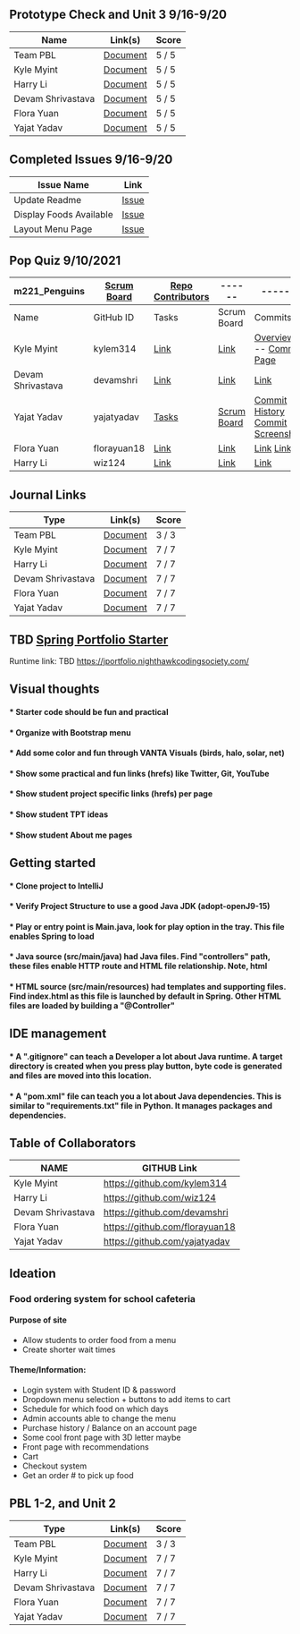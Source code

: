 ## Prototype Check and Unit 3 9/16-9/20
Name             | Link(s) | Score | 
-------------    | -------------- | -------------- | 
Team PBL | [Document](https://docs.google.com/document/d/10An5E4cxTf8f4C0xxmIFeiW3VPrkqMKijo_gt5rHDZs/edit?usp=sharing)  | 5 / 5 |
Kyle Myint | [Document](https://docs.google.com/document/d/1CxsEdfdUGzKdkgkaZQxlAywKfanPuT3YYo9fy-y2DZU/edit) | 5 / 5 | 
Harry Li | [Document](https://docs.google.com/document/d/1ROEbYQ--ZeuYzCdiGoVsIqJUdvelKxbON_kpQ8kyJ5U/edit) | 5 / 5 | 
Devam Shrivastava | [Document](Link) | 5 / 5 |  
Flora Yuan | [Document](https://docs.google.com/document/d/1a9IQU3_uE1ipK_MvJwMlkhNlwpNBhdLAmtqbNlbwHQo/edit?usp=sharing) | 5 / 5 |
Yajat Yadav | [Document](https://docs.google.com/document/d/18WtqhehIF7iWMmhNLunfDmvwQxE_vz1laiWYDu0a9hs/edit?usp=sharing)| 5 / 5 | 

## Completed Issues 9/16-9/20
Issue Name             | Link | 
-------------    | -------------- | 
Update Readme | [Issue](https://github.com/yajatyadav/spring_portfolio/issues/13)  |
Display Foods Available | [Issue](https://github.com/yajatyadav/spring_portfolio/issues/15) | 
Layout Menu Page | [Issue](https://github.com/yajatyadav/spring_portfolio/issues/22) |



## Pop Quiz 9/10/2021

m221_Penguins   | [Scrum Board](https://github.com/yajatyadav/spring_portfolio/projects/1) | [Repo Contributors](https://github.com/yajatyadav/spring_portfolio/graphs/contributors) | ------ | ------ | ------ |
------ | ------ | ------ | ------ | ------ | ------ |
Name            | GitHub ID | Tasks | Scrum Board | Commits | Profile |
Kyle Myint | kylem314 | [Link](https://github.com/yajatyadav/spring_portfolio/issues?q=is%3Aopen+assignee%3Akylem314) | [Link](https://github.com/yajatyadav/spring_portfolio/projects/1?card_filter_query=assignee%3Akylem314) | [Overview](https://files.slack.com/files-pri/TRDESSQ3T-F02EELJMLN5/image.png) -- [Commit Page](https://github.com/yajatyadav/spring_portfolio/commits?author=kylem314)| [Link](https://github.com/kylem314) |
Devam Shrivastava | devamshri | [Link](https://github.com/yajatyadav/spring_portfolio/projects/1?card_filter_query=assignee%3Adevamshri) | [Link](https://github.com/yajatyadav/spring_portfolio/projects/1?card_filter_query=assignee%3Adevamshri) | [Link](https://github.com/yajatyadav/spring_portfolio/commits?author=devamshri) | [Link](https://github.com/devamshri) |
Yajat Yadav | yajatyadav | [Tasks](https://github.com/yajatyadav/spring_portfolio/projects/1?card_filter_query=assignee%3Ayajatyadav) | [Scrum Board](https://github.com/yajatyadav/spring_portfolio/projects/1?card_filter_query=assignee%3Ayajatyadav) |  [Commit History](https://github.com/yajatyadav/spring_portfolio/commits?author=yajatyadav) [Commit Screenshot](https://files.slack.com/files-pri/TRDESSQ3T-F02EELJMLN5/image.png)| [Profile](https://github.com/yajatyadav)  
Flora Yuan | florayuan18 | [Link](https://github.com/yajatyadav/spring_portfolio/projects/1?card_filter_query=assignee%3Aflorayuan18) | [Link](https://github.com/yajatyadav/spring_portfolio/projects/1?card_filter_query=assignee%3Aflorayuan18) | [Link](https://cs-a-hq.slack.com/archives/C02BVTN7Q3V/p1631288660003900) [Link](https://github.com/yajatyadav/spring_portfolio/commits?author=florayuan18) | [Link](https://github.com/florayuan18) |
Harry Li | wiz124 | [Link](https://github.com/yajatyadav/spring_portfolio/projects/1?card_filter_query=assignee%3Awiz124)|[Link](https://github.com/yajatyadav/spring_portfolio/projects/1)|[Link](https://github.com/yajatyadav/spring_portfolio/commits?author=wiz124)|[Link](https://github.com/wiz124)|


## Journal Links
Type             | Link(s) | Score | 
-------------    | -------------- | -------------- | 
Team PBL | [Document](https://docs.google.com/document/d/1X3RJ1Kt_juGq6w643cy4FqbSa7k2ZLt8QfRiYUg_PlQ/edit?usp=sharing)  | 3 / 3 |
Kyle Myint | [Document](https://docs.google.com/document/d/12ekGIsZJisLkJGaCuvXwtId8GWlxEanrqh6m2N8VmFo/edit?usp=sharing) | 7 / 7 | 
Harry Li | [Document](https://docs.google.com/document/d/1bCHUpg6SXnxEQVpmvC_yCZpuYMeff0Th3QgivQjexKw/edit#heading=h.usvbibhx2yce) | 7 / 7 | 
Devam Shrivastava | [Document](https://docs.google.com/document/d/1lUQ_udRR1pJ6LzKUM_6pWJmPsrRB-Fv0lp9Uvap1j5k/edit) | 7 / 7 | 
Flora Yuan | [Document](https://docs.google.com/document/d/1_QDCIAPbDgrp_2ae4xgov3GXOcW0bAwPcs4AZBxrn-0/edit?usp=sharing) | 7 / 7 |
Yajat Yadav | [Document](https://docs.google.com/document/d/1H7oCVp_NpeDNwuLqAO1a7uDIAogCc7RZWw9CcGLVmB4/edit?usp=sharing)| 7 / 7 | 

## TBD [Spring Portfolio Starter](https://nighthawkcodingsociety.com/projectsearch/details/Spring%20Portfolio%20Starter)
Runtime link: TBD https://jportfolio.nighthawkcodingsociety.com/



## Visual thoughts
#### * Starter code should be fun and practical
#### * Organize with Bootstrap menu 
#### * Add some color and fun through VANTA Visuals (birds, halo, solar, net)
#### * Show some practical and fun links (hrefs) like Twitter, Git, YouTube
#### * Show student project specific links (hrefs) per page
#### * Show student TPT ideas
#### * Show student About me pages



## Getting started
#### * Clone project to IntelliJ
#### * Verify Project Structure to use a good Java JDK (adopt-openJ9-15) 
#### * Play or entry point is Main.java, look for play option in the tray.  This file enables Spring to load
#### * Java source (src/main/java) had Java files.  Find "controllers" path, these files enable HTTP route and HTML file relationship.  Note, html 
#### * HTML source (src/main/resources) had templates and supporting files.  Find index.html as this file is launched by default in Spring.  Other HTML files are loaded by building a "@Controller"



## IDE management
#### * A ".gitignore" can teach a Developer a lot about Java runtime.  A target directory is created when you press play button, byte code is generated and files are moved into this location.
#### * A "pom.xml" file can teach you a lot about Java dependencies.  This is similar to "requirements.txt" file in Python.  It manages packages and dependencies.

## Table of Collaborators 

NAME             | GITHUB Link |
-------------    | -------------- |
Kyle Myint | https://github.com/kylem314  |
Harry Li | https://github.com/wiz124 |  
Devam Shrivastava | https://github.com/devamshri |
Flora Yuan | https://github.com/florayuan18 |
Yajat Yadav | https://github.com/yajatyadav |

## Ideation

### Food ordering system for school cafeteria
#### Purpose of site
* Allow students to order food from a menu
* Create shorter wait times
#### Theme/Information:
* Login system with Student ID & password
* Dropdown menu selection + buttons to add items to cart
* Schedule for which food on which days
* Admin accounts able to change the menu
* Purchase history / Balance on an account page
* Some cool front page with 3D letter maybe
* Front page with recommendations
* Cart
* Checkout system
* Get an order # to pick up food
## PBL 1-2, and Unit 2
Type             | Link(s) | Score | 
-------------    | -------------- | -------------- | 
Team PBL | [Document](https://docs.google.com/document/d/1X3RJ1Kt_juGq6w643cy4FqbSa7k2ZLt8QfRiYUg_PlQ/edit?usp=sharing)  | 3 / 3 |
Kyle Myint | [Document](https://docs.google.com/document/d/12ekGIsZJisLkJGaCuvXwtId8GWlxEanrqh6m2N8VmFo/edit?usp=sharing) | 7 / 7 | 
Harry Li | [Document](https://docs.google.com/document/d/1bCHUpg6SXnxEQVpmvC_yCZpuYMeff0Th3QgivQjexKw/edit#heading=h.usvbibhx2yce) | 7 / 7 | 
Devam Shrivastava | [Document](https://docs.google.com/document/d/1lUQ_udRR1pJ6LzKUM_6pWJmPsrRB-Fv0lp9Uvap1j5k/edit) | 7 / 7 | 
Flora Yuan | [Document](https://docs.google.com/document/d/1_QDCIAPbDgrp_2ae4xgov3GXOcW0bAwPcs4AZBxrn-0/edit?usp=sharing) | 7 / 7 |
Yajat Yadav | [Document](https://docs.google.com/document/d/1H7oCVp_NpeDNwuLqAO1a7uDIAogCc7RZWw9CcGLVmB4/edit?usp=sharing)| 7 / 7 | 


